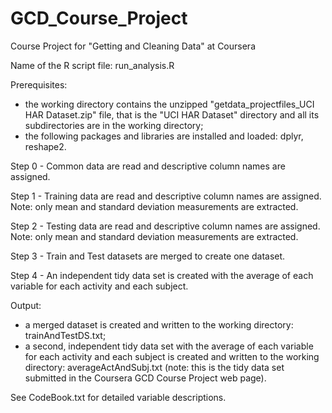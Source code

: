 # GCD_Course_Project
Course Project for "Getting and Cleaning Data" at Coursera

Name of the R script file: run_analysis.R

Prerequisites:
- the working directory contains the unzipped "getdata_projectfiles_UCI HAR Dataset.zip" file, that is the "UCI HAR Dataset" directory and all its subdirectories are in the working directory;
- the following packages and libraries are installed and loaded: dplyr, reshape2.

Step 0 - Common data are read and descriptive column names are assigned.

Step 1 - Training data are read and descriptive column names are assigned.
Note: only mean and standard deviation measurements are extracted.

Step 2 - Testing data are read and descriptive column names are assigned.
Note: only mean and standard deviation measurements are extracted.

Step 3 - Train and Test datasets are merged to create one dataset.

Step 4 - An independent tidy data set is created with the average of each variable for each activity and each subject.

Output:
- a merged dataset is created and written to the working directory: trainAndTestDS.txt;
- a second, independent tidy data set with the average of each variable for each activity and each subject is created and written to the working directory: averageActAndSubj.txt (note: this is the tidy data set submitted in the Coursera GCD Course Project web page).

See CodeBook.txt for detailed variable descriptions.

